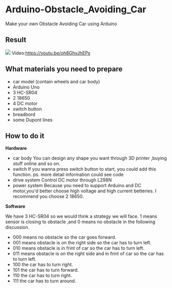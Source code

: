 # Arduino-Obstacle_Avoiding_Car
Make your own Obstacle Avoiding Car using Arduino

## Result
![](https://i.imgur.com/YAkwJ2G.jpg)
Video:https://youtu.be/oh8GhvJhEPs

## What materials you need to prepare
* car model (contain wheels and car body)
* Arduino Uno
* 3 HC-SR04
* 2 18650
* 4 DC motor
* switch button
* breadbord
* some Dupont lines

## How to do it
**Hardware**
* car body
You can design any shape you want through 3D printer ,buying stuff online and so on.
* switch
If you wanna press switch button to start, you could add this function.
ps. more detail information could see code
* drive system
Control DC motor through L298N
* power system
Because you need to support Arduino and DC motor,you'd better choose high voltage and high current betteries.
I recommend you choose 2 18650.

**Software**

We have 3 HC-SR04 so we would think a strategy we will face.
1 means sensor is closing to obstacle ,and 0 means no obstacle in the following discussion.

- 000 means no obstacle so the car goes forward.
- 001 means obstacle is on the right side so the car has to turn left.
- 010 means obstacle is in frint of car so the car has to turn left.
- 011 means obstacle is on the right side and in frint of car so the car has to turn left.
- 100 the car has to turn right.
- 101 the car has to turn forward.
- 110 the car has to turn right.
- 111 the car has to turn around.

